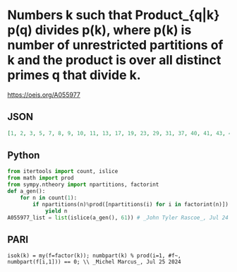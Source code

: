 # Numbers k such that Product\_\{q\|k\} p\(q\) divides p\(k\), where p\(k\) is number of unrestricted partitions of k and the product is over all distinct primes q that divide k\.
https://oeis.org/A055977
## JSON
```JSON
[1, 2, 3, 5, 7, 8, 9, 10, 11, 13, 17, 19, 23, 29, 31, 37, 40, 41, 43, 47, 53, 59, 61, 64, 67, 71, 73, 75, 79, 83, 89, 97, 101, 103, 107, 109, 113, 125, 127, 128, 131, 137, 139, 149, 151, 157, 163, 167, 173, 179, 180, 181, 189, 191, 193, 197, 199, 211, 223, 225, 227]
```
## Python
```Python
from itertools import count, islice
from math import prod
from sympy.ntheory import npartitions, factorint
def a_gen():
    for n in count(1):
        if npartitions(n)%prod([npartitions(i) for i in factorint(n)]) < 1:
            yield n
A055977_list = list(islice(a_gen(), 61)) # _John Tyler Rascoe_, Jul 24 2024
```
## PARI
```PARI
isok(k) = my(f=factor(k)); numbpart(k) % prod(i=1, #f~, numbpart(f[i,1])) == 0; \\ _Michel Marcus_, Jul 25 2024
```
